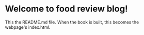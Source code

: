 # Welcome to food review blog!

This the README.md file. When the book is built, this becomes the webpage's index.html.




